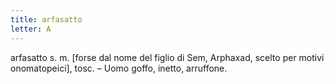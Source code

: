 ```yaml
---
title: arfasatto
letter: A
---
```

arfasatto s. m. [forse dal nome del figlio di Sem, Arphaxad, scelto per motivi onomatopeici], tosc. – Uomo goffo, inetto, arruffone.